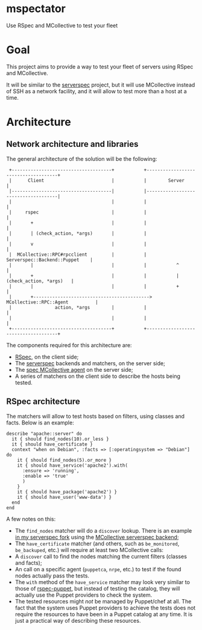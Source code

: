 mspectator
==========

Use RSpec and MCollective to test your fleet

# Goal

This project aims to provide a way to test your fleet of servers using RSpec and MCollective.

It will be similar to the [serverspec](http://serverspec.org) project, but it will use MCollective instead of SSH as a network facility, and it will allow to test more than a host at a time.

# Architecture

## Network architecture and libraries

The general architecture of the solution will be the following:

     +-------------------------------------+           +-------------------------------------+
     |      Client                         |           |        Server                       |
     |-------------------------------------|           |-------------------------------------|
     |                                     |           |                                     |
     |     rspec                           |           |                                     |
     |       +                             |           |                                     |
     |       | (check_action, *args)       |           |                                     |
     |       v                             |           |                                     |
     |  MCollective::RPC#rpcclient         |           |      Serverspec::Backend::Puppet    |
     |       |                             |           |           ^                         |
     |       +                             |           |           | (check_action, *args)   |
     |       |                             |           |           +                         |
     |       +------------------------------------------->  MCollective::RPC::Agent          |
     |                action, *args        |           |                                     |
     |                                     |           |                                     |
     +-------------------------------------+           +-------------------------------------+


The components required for this architecture are:

* [RSpec](http://rspec.info), on the client side;
* The [serverspec](http://serverspec.org) backends and matchers, on the server side;
* The [spec MCollective agent](https://github.com/camptocamp/puppet-spec/tree/master/files/mcollective/agent) on the server side;
* A series of matchers on the client side to describe the hosts being tested.


## RSpec architecture

The matchers will allow to test hosts based on filters, using classes and facts. Below is an example:

    describe "apache::server" do
      it { should find_nodes(10).or_less }
      it { should have_certificate }
      context "when on Debian", :facts => [:operatingsystem => "Debian"] do
        it { should find_nodes(5).or_more }
        it { should have_service('apache2').with(
          :ensure => 'running',
          :enable => 'true'
          )
        }
        it { should have_package('apache2') }
        it { should have_user('www-data') }
      end
    end

A few notes on this:

* The `find_nodes` matcher will do a `discover` lookup. There is an example [in my serverspec fork](https://github.com/raphink/serverspec/blob/dev/mcollective_backend/lib/serverspec/matchers/find_nodes.rb) using the [MCollective serverspec backend](https://github.com/raphink/serverspec/blob/dev/mcollective_backend/lib/serverspec/backend/mcollective.rb);
* The `have_certificate` matcher (and others, such as `be_monitored`, `be_backuped`, etc.) will require at least two MCollective calls:
 * A `discover` call to find the nodes matching the current filters (classes and facts);
 * An call on a specific agent (`puppetca`, `nrpe`, etc.) to test if the found nodes actually pass the tests.
* The `with` method of the `have_service` matcher may look very similar to those of [rspec-puppet](http://rspec-puppet.com), but instead of testing the catalog, they will actually use the Puppet providers to check the system.
* The tested resources might *not* be managed by Puppet/chef at all. The fact that the system uses Puppet providers to achieve the tests does not require the resources to have been in a Puppet catalog at any time. It is just a practical way of describing these resources.



